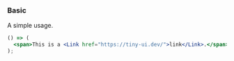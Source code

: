<demo>

### Basic

A simple usage.

```jsx live
() => (
  <span>This is a <Link href="https://tiny-ui.dev/">link</Link>.</span>
);
```

</demo>

